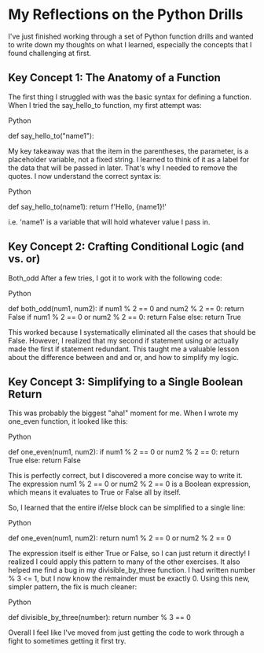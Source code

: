 # My Reflections on the Python Drills

I've just finished working through a set of Python function drills and wanted to write down my thoughts on what I learned, especially the concepts that I found challenging at first.

## Key Concept 1: The Anatomy of a Function

The first thing I struggled with was the basic syntax for defining a function. When I tried the say_hello_to function, my first attempt was:

Python

def say_hello_to("name1"):

My key takeaway was that the item in the parentheses, the parameter, is a placeholder variable, not a fixed string. I learned to think of it as a label for the data that will be passed in later. That's why I needed to remove the quotes. I now understand the correct syntax is:

Python

def say_hello_to(name1):
    return f'Hello, {name1}!'

i.e. 'name1' is a variable that will hold whatever value I pass in.

## Key Concept 2: Crafting Conditional Logic (and vs. or)

Both_odd After a few tries, I got it to work with the following code:

Python

def both_odd(num1, num2):
    if num1 % 2 == 0 and num2 % 2 == 0:
        return False
    if num1 % 2 == 0 or num2 % 2 == 0:
        return False
    else:
        return True

This worked because I systematically eliminated all the cases that should be False. However, I realized that my second if statement using or actually made the first if statement redundant. This taught me a valuable lesson about the difference between and and or, and how to simplify my logic.

## Key Concept 3: Simplifying to a Single Boolean Return

This was probably the biggest "aha!" moment for me. When I wrote my one_even function, it looked like this:

Python

def one_even(num1, num2):
    if num1 % 2 == 0 or num2 % 2 == 0:
        return True
    else:
        return False

This is perfectly correct, but I discovered a more concise way to write it. The expression num1 % 2 == 0 or num2 % 2 == 0 is a Boolean expression, which means it evaluates to True or False all by itself.

So, I learned that the entire if/else block can be simplified to a single line:

Python

def one_even(num1, num2):
    return num1 % 2 == 0 or num2 % 2 == 0

The expression itself is either True or False, so I can just return it directly!
I realized I could apply this pattern to many of the other exercises. It also helped me find a bug in my divisible_by_three function. I had written number % 3 <= 1, but I now know the remainder must be exactly 0. Using this new, simpler pattern, the fix is much cleaner:

Python

def divisible_by_three(number):
    return number % 3 == 0

Overall I feel like I've moved from just getting the code to work through a fight to sometimes getting it first try. 